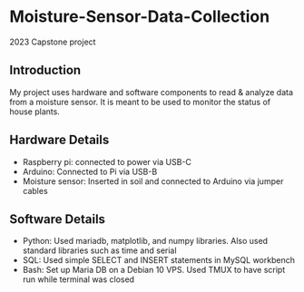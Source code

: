 # Moisture-Sensor-Data-Collection
2023 Capstone project

## Introduction

My project uses hardware and software components to read & analyze data from a moisture sensor. It is meant to be used to monitor the status of house plants. 

## Hardware Details
- Raspberry pi: connected to power via USB-C
- Arduino: Connected to Pi via USB-B
- Moisture sensor: Inserted in soil and connected to Arduino via jumper cables

## Software Details
- Python: Used mariadb, matplotlib, and numpy libraries. Also used standard libraries such as time and serial
- SQL: Used simple SELECT and INSERT statements in MySQL workbench
- Bash: Set up Maria DB on a Debian 10 VPS. Used TMUX to have script run while terminal was closed
